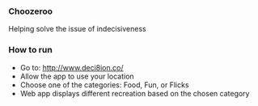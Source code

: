 ### Choozeroo

Helping solve the issue of indecisiveness

### How to run

* Go to: http://www.deci8ion.co/
* Allow the app to use your location
* Choose one of the categories: Food, Fun, or Flicks
* Web app displays different recreation based on the chosen category

<!-- TODO 
# Add vicinity to movies

# Requestors need a common result schema:
    # name
    # type
    # address
    # link
    # phone number?

# Refactor Movie Requestor
    # Correctly format the data
# Merge {Google,Test} Requestor

# Requestor modes
    # deployment
    # development
        # Different API key
    # offline
-->

